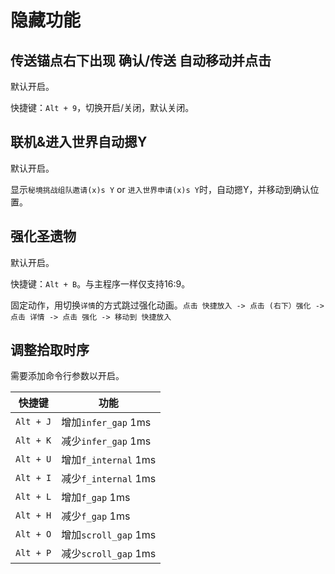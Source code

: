 # 隐藏功能

## 传送锚点右下出现 确认/传送 自动移动并点击

默认开启。

快捷键：`Alt + 9`，切换开启/关闭，默认关闭。


## 联机&进入世界自动摁Y

默认开启。

显示`秘境挑战组队邀请(x)s Y` or `进入世界申请(x)s Y`时，自动摁Y，并移动到确认位置。

## 强化圣遗物

默认开启。

快捷键：`Alt + B`。与主程序一样仅支持16:9。

固定动作，用切换`详情`的方式跳过强化动画。`点击 快捷放入 -> 点击 (右下）强化 -> 点击 详情 -> 点击 强化 -> 移动到 快捷放入`


## 调整拾取时序

需要添加命令行参数以开启。

| 快捷键 | 功能 |
| --- | --- |
| `Alt + J` | 增加`infer_gap` 1ms |
| `Alt + K` | 减少`infer_gap` 1ms |
| `Alt + U` | 增加`f_internal` 1ms |
| `Alt + I` | 减少`f_internal` 1ms |
| `Alt + L` | 增加`f_gap` 1ms |
| `Alt + H` | 减少`f_gap` 1ms |
| `Alt + O` | 增加`scroll_gap` 1ms |
| `Alt + P` | 减少`scroll_gap` 1ms |